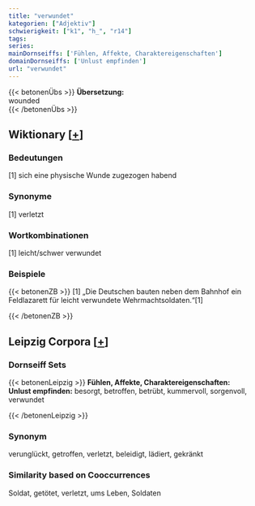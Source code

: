 ```yaml
---
title: "verwundet"
kategorien: ["Adjektiv"]
schwierigkeit: ["k1", "h_", "r14"]
tags:
series:
mainDornseiffs: ['Fühlen, Affekte, Charaktereigenschaften']
domainDornseiffs: ['Unlust empfinden']
url: "verwundet"
---
```


{{< betonenÜbs >}}
**Übersetzung:**  
wounded  
{{< /betonenÜbs >}}

## Wiktionary [[+](https://de.wiktionary.org/wiki/verwundet)]

### Bedeutungen
[1] sich eine physische Wunde zugezogen habend  

### Synonyme
[1] verletzt  

### Wortkombinationen
[1] leicht/schwer verwundet  

### Beispiele
{{< betonenZB >}}
[1] „Die Deutschen bauten neben dem Bahnhof ein Feldlazarett für leicht verwundete Wehrmachtsoldaten.“[1]  

{{< /betonenZB >}}

## Leipzig Corpora [[+](https://corpora.uni-leipzig.de/en/res?word=verwundet&corpusId=deu_newscrawl-public_2018)]

### Dornseiff Sets
{{< betonenLeipzig >}}
**Fühlen, Affekte, Charaktereigenschaften:**  
**Unlust empfinden:** besorgt, betroffen, betrübt, kummervoll, sorgenvoll, verwundet  

{{< /betonenLeipzig >}}

### Synonym
verunglückt, getroffen, verletzt, beleidigt, lädiert, gekränkt


### Similarity based on Cooccurrences
Soldat, getötet, verletzt, ums Leben, Soldaten

